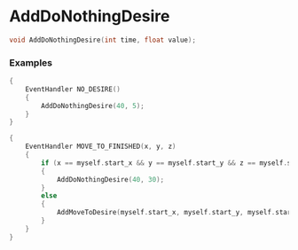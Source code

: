 # AddDoNothingDesire

```cpp - C++
void AddDoNothingDesire(int time, float value);
```

### Examples

```cpp - C++
{
    EventHandler NO_DESIRE()
    {
        AddDoNothingDesire(40, 5);
    }
}
```

```cpp - C++
{
    EventHandler MOVE_TO_FINISHED(x, y, z)
    {
        if (x == myself.start_x && y == myself.start_y && z == myself.start_z)
        {
            AddDoNothingDesire(40, 30);
        }
        else
        {
            AddMoveToDesire(myself.start_x, myself.start_y, myself.start_z, 30);
        }
    }
}
```